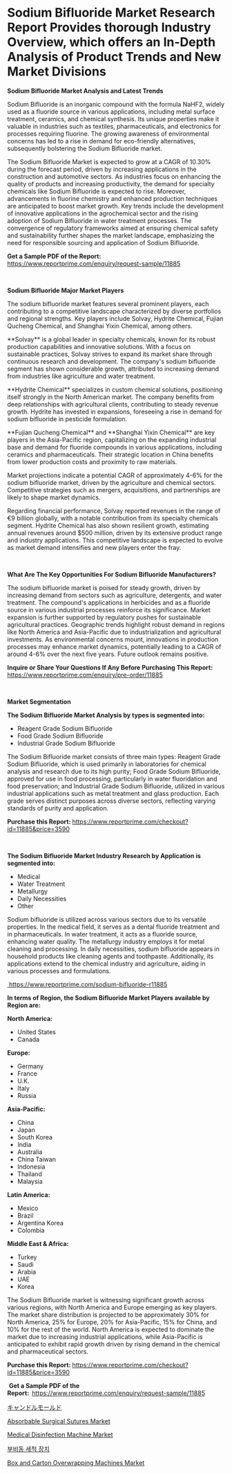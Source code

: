 <p><h1>Sodium Bifluoride Market Research Report Provides thorough Industry Overview, which offers an In-Depth Analysis of Product Trends and New Market Divisions</h1></p><p><strong>Sodium Bifluoride Market Analysis and Latest Trends</strong></p>
<p><p>Sodium Bifluoride is an inorganic compound with the formula NaHF2, widely used as a fluoride source in various applications, including metal surface treatment, ceramics, and chemical synthesis. Its unique properties make it valuable in industries such as textiles, pharmaceuticals, and electronics for processes requiring fluorine. The growing awareness of environmental concerns has led to a rise in demand for eco-friendly alternatives, subsequently bolstering the Sodium Bifluoride market.</p><p>The Sodium Bifluoride Market is expected to grow at a CAGR of 10.30% during the forecast period, driven by increasing applications in the construction and automotive sectors. As industries focus on enhancing the quality of products and increasing productivity, the demand for specialty chemicals like Sodium Bifluoride is expected to rise. Moreover, advancements in fluorine chemistry and enhanced production techniques are anticipated to boost market growth. Key trends include the development of innovative applications in the agrochemical sector and the rising adoption of Sodium Bifluoride in water treatment processes. The convergence of regulatory frameworks aimed at ensuring chemical safety and sustainability further shapes the market landscape, emphasizing the need for responsible sourcing and application of Sodium Bifluoride.</p></p>
<p><strong>Get a Sample PDF of the Report:&nbsp;</strong> <a href="https://www.reportprime.com/enquiry/request-sample/11885">https://www.reportprime.com/enquiry/request-sample/11885</a></p>
<p>&nbsp;</p>
<p><strong>Sodium Bifluoride Major Market Players</strong></p>
<p><p>The sodium bifluoride market features several prominent players, each contributing to a competitive landscape characterized by diverse portfolios and regional strengths. Key players include Solvay, Hydrite Chemical, Fujian Qucheng Chemical, and Shanghai Yixin Chemical, among others.</p><p>**Solvay** is a global leader in specialty chemicals, known for its robust production capabilities and innovative solutions. With a focus on sustainable practices, Solvay strives to expand its market share through continuous research and development. The company's sodium bifluoride segment has shown considerable growth, attributed to increasing demand from industries like agriculture and water treatment. </p><p>**Hydrite Chemical** specializes in custom chemical solutions, positioning itself strongly in the North American market. The company benefits from deep relationships with agricultural clients, contributing to steady revenue growth. Hydrite has invested in expansions, foreseeing a rise in demand for sodium bifluoride in pesticide formulation.</p><p>**Fujian Qucheng Chemical** and **Shanghai Yixin Chemical** are key players in the Asia-Pacific region, capitalizing on the expanding industrial base and demand for fluoride compounds in various applications, including ceramics and pharmaceuticals. Their strategic location in China benefits from lower production costs and proximity to raw materials.</p><p>Market projections indicate a potential CAGR of approximately 4-6% for the sodium bifluoride market, driven by the agriculture and chemical sectors. Competitive strategies such as mergers, acquisitions, and partnerships are likely to shape market dynamics. </p><p>Regarding financial performance, Solvay reported revenues in the range of €9 billion globally, with a notable contribution from its specialty chemicals segment. Hydrite Chemical has also shown resilient growth, estimating annual revenues around $500 million, driven by its extensive product range and industry applications. This competitive landscape is expected to evolve as market demand intensifies and new players enter the fray.</p></p>
<p>&nbsp;</p>
<p><strong>What Are The Key Opportunities For Sodium Bifluoride Manufacturers?</strong></p>
<p><p>The sodium bifluoride market is poised for steady growth, driven by increasing demand from sectors such as agriculture, detergents, and water treatment. The compound's applications in herbicides and as a fluoride source in various industrial processes reinforce its significance. Market expansion is further supported by regulatory pushes for sustainable agricultural practices. Geographic trends highlight robust demand in regions like North America and Asia-Pacific due to industrialization and agricultural investments. As environmental concerns mount, innovations in production processes may enhance market dynamics, potentially leading to a CAGR of around 4-6% over the next five years. Future outlook remains positive.</p></p>
<p><strong>Inquire or Share Your Questions If Any Before Purchasing This Report:</strong> <a href="https://www.reportprime.com/enquiry/pre-order/11885">https://www.reportprime.com/enquiry/pre-order/11885</a></p>
<p>&nbsp;</p>
<p><strong>Market Segmentation</strong></p>
<p><strong>The Sodium Bifluoride Market Analysis by types is segmented into:</strong></p>
<p><ul><li>Reagent Grade Sodium Bifluoride</li><li>Food Grade Sodium Bifluoride</li><li>Industrial Grade Sodium Bifluoride</li></ul></p>
<p><p>The Sodium Bifluoride market consists of three main types: Reagent Grade Sodium Bifluoride, which is used primarily in laboratories for chemical analysis and research due to its high purity; Food Grade Sodium Bifluoride, approved for use in food processing, particularly in water fluoridation and food preservation; and Industrial Grade Sodium Bifluoride, utilized in various industrial applications such as metal treatment and glass production. Each grade serves distinct purposes across diverse sectors, reflecting varying standards of purity and application.</p></p>
<p><strong>Purchase this Report:&nbsp;</strong><a href="https://www.reportprime.com/checkout?id=11885&price=3590">https://www.reportprime.com/checkout?id=11885&price=3590</a></p>
<p>&nbsp;</p>
<p><strong>The Sodium Bifluoride Market Industry Research by Application is segmented into:</strong></p>
<p><ul><li>Medical</li><li>Water Treatment</li><li>Metallurgy</li><li>Daily Necessities</li><li>Other</li></ul></p>
<p><p>Sodium bifluoride is utilized across various sectors due to its versatile properties. In the medical field, it serves as a dental fluoride treatment and in pharmaceuticals. In water treatment, it acts as a fluoride source, enhancing water quality. The metallurgy industry employs it for metal cleaning and processing. In daily necessities, sodium bifluoride appears in household products like cleaning agents and toothpaste. Additionally, its applications extend to the chemical industry and agriculture, aiding in various processes and formulations.</p></p>
<p><a href="https://www.reportprime.com/sodium-bifluoride-r11885">&nbsp;https://www.reportprime.com/sodium-bifluoride-r11885</a></p>
<p><strong>In terms of Region, the Sodium Bifluoride Market Players available by Region are:</strong></p>
<p>
    <p> <strong> North America: </strong>
        <ul>
            <li>United States</li>
            <li>Canada</li>
        </ul>
        </p> 
    <p> <strong> Europe: </strong>
        <ul>
            <li>Germany</li>
            <li>France</li>
            <li>U.K.</li>
            <li>Italy</li>
            <li>Russia</li>
        </ul>
        </p> 
    <p> <strong> Asia-Pacific: </strong>
        <ul>
            <li>China</li>
            <li>Japan</li>
            <li>South Korea</li>
            <li>India</li>
            <li>Australia</li>
            <li>China Taiwan</li>
            <li>Indonesia</li>
            <li>Thailand</li>
            <li>Malaysia</li>
        </ul>
        </p> 
    <p> <strong> Latin America: </strong>
        <ul>
            <li>Mexico</li>
            <li>Brazil</li>
            <li>Argentina Korea</li>
            <li>Colombia</li>
        </ul>
        </p> 
    <p> <strong> Middle East & Africa: </strong>
        <ul>
            <li>Turkey</li>
            <li>Saudi</li>
            <li>Arabia</li>
            <li>UAE</li>
            <li>Korea</li>
        </ul>
    </p>
    </p>
<p><p>The Sodium Bifluoride market is witnessing significant growth across various regions, with North America and Europe emerging as key players. The market share distribution is projected to be approximately 30% for North America, 25% for Europe, 20% for Asia-Pacific, 15% for China, and 10% for the rest of the world. North America is expected to dominate the market due to increasing industrial applications, while Asia-Pacific is anticipated to exhibit rapid growth driven by rising demand in the chemical and pharmaceutical sectors.</p></p>
<p><strong>Purchase this Report: </strong><a href="https://www.reportprime.com/checkout?id=11885&price=3590">https://www.reportprime.com/checkout?id=11885&price=3590</a></p>
<p>&nbsp;<strong>Get a Sample PDF of the Report:&nbsp;&nbsp;</strong><a href="https://www.reportprime.com/enquiry/request-sample/11885">https://www.reportprime.com/enquiry/request-sample/11885</a></p>
<p><strong></strong></p>
<p><p><a href="https://medium.com/@val0mzimin/%E3%82%AD%E3%83%A3%E3%83%B3%E3%83%89%E3%83%AB%E5%9E%8B%E5%B8%82%E5%A0%B4%E3%81%AE%E6%A6%82%E8%A6%81-%E5%9C%B0%E5%9F%9F%E3%81%AE%E5%B1%95%E6%9C%9B%E3%81%8A%E3%82%88%E3%81%B3%E3%82%AD%E3%83%A3%E3%83%B3%E3%83%89%E3%83%AB%E5%9E%8B%E5%B8%82%E5%A0%B4%E3%81%AE%E7%AB%B6%E4%BA%89%E6%88%A6%E7%95%A5-2024%E5%B9%B4%E3%81%8B%E3%82%892031%E5%B9%B4%E3%81%AE%E6%9C%9F%E9%96%93%E3%81%AB%E3%81%8A%E3%81%91%E3%82%8B%E4%BA%88%E6%B8%AC-%E5%B9%B4%E5%B9%B3%E5%9D%87%E6%88%90%E9%95%B7%E7%8E%87-cagr-%E3%81%AF4-6-%E3%81%A7%E6%88%90%E9%95%B7%E3%81%97%E3%81%BE%E3%81%99-3b82112eeb9f">キャンドルモールド</a></p><p><a href="https://medium.com/@maxson5287/absorbable-surgical-sutures-market-industry-trends-and-forecast-for-period-from-2024-to-2031-d75ca5d62333">Absorbable Surgical Sutures Market</a></p><p><a href="https://medium.com/@lrusselljames32024/global-medical-disinfection-machine-market-opportunities-and-market-challenges-2024-2031-0b5794d35798">Medical Disinfection Machine Market</a></p><p><a href="https://medium.com/@nettieboyle25/%EA%B8%80%EB%A1%9C%EB%B2%8C-%EB%B6%80%EB%B9%84%EB%8F%99-%EC%B2%AD%EC%86%8C-%EA%B8%B0%EA%B8%B0-%EC%8B%9C%EC%9E%A5-%ED%99%98%EA%B2%BD-%ED%83%90%EC%83%89-%ED%8A%B8%EB%A0%8C%EB%93%9C-%EC%98%88%EC%B8%A1-%EB%B0%8F-%EC%98%81%ED%96%A5-%EB%B6%84%EC%84%9D-2024-2031-177%ED%8E%98%EC%9D%B4%EC%A7%80%EC%97%90-%EA%B1%B8%EC%B3%90-%EB%8B%A4%EB%A3%B8-de44403296a4">부비동 세척 장치</a></p><p><a href="https://issuu.com/reportprime-2/docs/box-and-carton-overwrapping-machine_d31eea02b68b15">Box and Carton Overwrapping Machines Market</a></p></p>